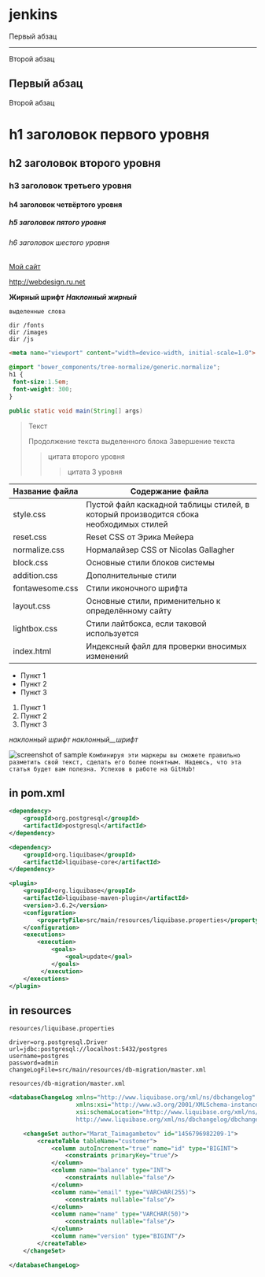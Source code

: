 # jenkins

Первый абзац
***
Второй абзац

Первый абзац
---
Второй абзац

h1 заголовок первого уровня
=====================
h2 заголовок второго уровня
-----------------------------------
### h3 заголовок третьего уровня
#### h4 заголовок четвёртого уровня
##### h5 заголовок пятого уровня
###### h6 заголовок шестого уровня

[Мой сайт](http://webdesign.ru.net)

<http://webdesign.ru.net>

**Жирный шрифт**
***Наклонный жирный***

`выделенные слова`

    dir /fonts
    dir /images
    dir /js
    
```html
<meta name="viewport" content="width=device-width, initial-scale=1.0">
```
```scss /* или css */
@import "bower_components/tree-normalize/generic.normalize";
h1 {
 font-size:1.5em;
 font-weight: 300;
}
```

```java
public static void main(String[] args)
```

> Текст
> 
> Продолжение текста выделенного блока
> Завершение текста
>> цитата второго уровня
>>> цитата 3 уровня

Название файла  | Содержание файла
----------------|----------------------
style.css       | Пустой файл каскадной таблицы стилей, в который производится сбока необходимых стилей
reset.css       | Reset CSS от Эрика Мейера
normalize.css   | Нормалайзер CSS от Nicolas Gallagher
block.css       | Основные стили блоков системы
addition.css    | Дополнительные стили
fontawesome.css | Стили иконочного шрифта
layout.css      | Основные стили, применительно к определённому сайту
lightbox.css    | Стили лайтбокса, если таковой используется
index.html      | Индексный файл для проверки вносимых изменений

* Пункт 1
* Пункт 2
* Пункт 3

1. Пункт 1
2. Пункт 2
3. Пункт 3

_наклонный_ _шрифт_ _наклонный__шрифт_

![screenshot of sample](http://webdesign.ru.net/images/Heydon_min.jpg)
`Комбинируя эти маркеры вы сможете правильно разметить свой текст, сделать его более понятным.
Надеюсь, что эта статья будет вам полезна. Успехов в работе на GitHub!`

in pom.xml
------------------------
```xml
<dependency>
    <groupId>org.postgresql</groupId>
    <artifactId>postgresql</artifactId>
</dependency>

<dependency>
    <groupId>org.liquibase</groupId>
    <artifactId>liquibase-core</artifactId>
</dependency>

<plugin>
    <groupId>org.liquibase</groupId>
    <artifactId>liquibase-maven-plugin</artifactId>
    <version>3.6.2</version>
    <configuration>
        <propertyFile>src/main/resources/liquibase.properties</propertyFile>
    </configuration>
    <executions>
        <execution>
            <goals>
                <goal>update</goal>
            </goals>
         </execution>
    </executions>
</plugin>
```

in resources
--------------------------
`resources/liquibase.properties` 

```properties
driver=org.postgresql.Driver
url=jdbc:postgresql://localhost:5432/postgres
username=postgres
password=admin
changeLogFile=src/main/resources/db-migration/master.xml
```

`resources/db-migration/master.xml`

```xml
<databaseChangeLog xmlns="http://www.liquibase.org/xml/ns/dbchangelog"
                   xmlns:xsi="http://www.w3.org/2001/XMLSchema-instance"
                   xsi:schemaLocation="http://www.liquibase.org/xml/ns/dbchangelog
                   http://www.liquibase.org/xml/ns/dbchangelog/dbchangelog-3.5.xsd">

    <changeSet author="Marat_Taimagambetov" id="1456796982209-1">
        <createTable tableName="customer">
            <column autoIncrement="true" name="id" type="BIGINT">
                <constraints primaryKey="true"/>
            </column>
            <column name="balance" type="INT">
                <constraints nullable="false"/>
            </column>
            <column name="email" type="VARCHAR(255)">
                <constraints nullable="false"/>
            </column>
            <column name="name" type="VARCHAR(50)">
                <constraints nullable="false"/>
            </column>
            <column name="version" type="BIGINT"/>
        </createTable>
    </changeSet>

</databaseChangeLog>
```
